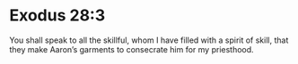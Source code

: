 # Exodus 28:3

You shall speak to all the skillful, whom I have filled with a spirit of skill, that they make Aaron’s garments to consecrate him for my priesthood.
